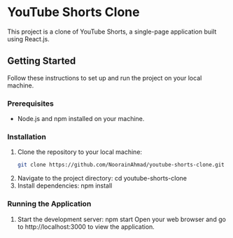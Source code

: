 # YouTube Shorts Clone

This project is a clone of YouTube Shorts, a single-page application built using React.js.

## Getting Started

Follow these instructions to set up and run the project on your local machine.

### Prerequisites

- Node.js and npm installed on your machine.

### Installation

1. Clone the repository to your local machine:
   ```sh
   git clone https://github.com/NoorainAhmad/youtube-shorts-clone.git
2. Navigate to the project directory:
   cd youtube-shorts-clone
3. Install dependencies:
    npm install
### Running the Application
 1. Start the development server:
     npm start
Open your web browser and go to http://localhost:3000 to view the application.
    
